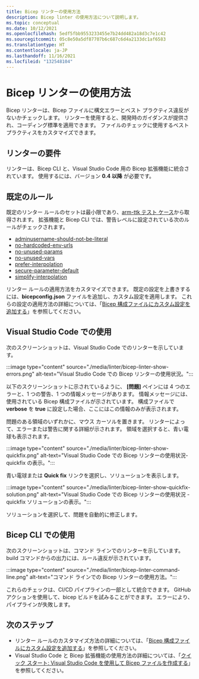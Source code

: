 ```yaml
---
title: Bicep リンターの使用方法
description: Bicep linter の使用方法について説明します。
ms.topic: conceptual
ms.date: 10/12/2021
ms.openlocfilehash: 5edf5fbb9553233455e7b24dd482a18d3c7e1c42
ms.sourcegitcommit: 05c8e50a5df87707b6c687c6d4a2133dc1af6583
ms.translationtype: HT
ms.contentlocale: ja-JP
ms.lasthandoff: 11/16/2021
ms.locfileid: "132548104"
---
```

# <a name="use-bicep-linter"></a>Bicep リンターの使用方法

Bicep リンターは、Bicep ファイルに構文エラーとベスト プラクティス違反がないかチェックします。 リンターを使用すると、開発時のガイダンスが提供され、コーディング標準を適用できます。 ファイルのチェックに使用するベスト プラクティスをカスタマイズできます。

## <a name="linter-requirements"></a>リンターの要件

リンターは、Bicep CLI と、Visual Studio Code 用の Bicep 拡張機能に統合されています。 使用するには、バージョン **0.4 以降** が必要です。

## <a name="default-rules"></a>既定のルール

既定のリンター ルールのセットは最小限であり、[arm-ttk テスト ケース](../templates/template-test-cases.md)から取得されます。 拡張機能と Bicep CLI では、警告レベルに設定されている次のルールがチェックされます。

- [adminusername-should-not-be-literal](./linter-rule-admin-username-should-not-be-literal.md)
- [no-hardcoded-env-urls](./linter-rule-no-hardcoded-environment-urls.md)
- [no-unused-params](./linter-rule-no-unused-parameters.md)
- [no-unused-vars](./linter-rule-no-unused-variables.md)
- [prefer-interpolation](./linter-rule-prefer-interpolation.md)
- [secure-parameter-default](./linter-rule-secure-parameter-default.md)
- [simplify-interpolation](./linter-rule-simplify-interpolation.md)

リンター ルールの適用方法をカスタマイズできます。 既定の設定を上書きするには、**bicepconfig.json** ファイルを追加し、カスタム設定を適用します。 これらの設定の適用方法の詳細については、「[Bicep 構成ファイルにカスタム設定を追加する](bicep-config-linter.md)」を参照してください。

## <a name="use-in-visual-studio-code"></a>Visual Studio Code での使用

次のスクリーンショットは、Visual Studio Code でのリンターを示しています。

:::image type="content" source="./media/linter/bicep-linter-show-errors.png" alt-text="Visual Studio Code での Bicep リンターの使用状況。":::

以下のスクリーンショットに示されているように、 **[問題]** ペインには 4 つのエラーと、1 つの警告、1 つの情報メッセージがあります。  情報メッセージには、使用されている Bicep 構成ファイルが示されています。 構成ファイルで **verbose** を **true** に設定した場合、ここにはこの情報のみが表示されます。

問題のある領域のいずれかに、マウス カーソルを置きます。 リンターによって、エラーまたは警告に関する詳細が示されます。 領域を選択すると、青い電球も表示されます。

:::image type="content" source="./media/linter/bicep-linter-show-quickfix.png" alt-text="Visual Studio Code での Bicep リンターの使用状況- quickfix の表示。":::

青い電球または **Quick fix** リンクを選択し、ソリューションを表示します。

:::image type="content" source="./media/linter/bicep-linter-show-quickfix-solution.png" alt-text="Visual Studio Code での Bicep リンターの使用状況 - quickfix ソリューションの表示。":::

ソリューションを選択して、問題を自動的に修正します。

## <a name="use-in-bicep-cli"></a>Bicep CLI での使用

次のスクリーンショットは、コマンド ラインでのリンターを示しています。 build コマンドからの出力には、ルール違反が示されています。

:::image type="content" source="./media/linter/bicep-linter-command-line.png" alt-text="コマンド ラインでの Bicep リンターの使用方法。":::

これらのチェックは、CI/CD パイプラインの一部として統合できます。 GitHub アクションを使用して、bicep ビルドを試みることができます。 エラーにより、パイプラインが失敗します。

## <a name="next-steps"></a>次のステップ

* リンター ルールのカスタマイズ方法の詳細については、「[Bicep 構成ファイルにカスタム設定を追加する](bicep-config-linter.md)」を参照してください。
* Visual Studio Code と Bicep 拡張機能の使用方法の詳細については、「[クイック スタート: Visual Studio Code を使用して Bicep ファイルを作成する](./quickstart-create-bicep-use-visual-studio-code.md)」を参照してください。
